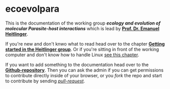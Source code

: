 # ecoevolpara

This is the documentation of the working group ***ecology and evolution of molecular Parasite-host
interactions*** which is lead by [**Prof. Dr. Emanuel Heitlinger**]. 

If you're new and don't knwo what to read head over to the chapter [**Getting started in the Heitlinger group**]. Or if you're sitting in front of the working computer and don't know how to handle Linux [see this chapter].

If you want to add something to the documentation head over to the [**Github-repository**]. Then you can ask the admin if you can get permissions to contribute directly inside of your browser, or you *fork* the repo and start to contribute by sending [*pull-request*].


[**Prof. Dr. Emanuel Heitlinger**]:https://www.biologie.hu-berlin.de/de/gruppenseiten/molpara/ueber_uns/leitungmitarbeiter/teammp/1685834

[**Getting started in the Heitlinger group**]:https://majuss.gitbooks.io/ecoevolpara/content/Documentation/getting_started.html

[see this chapter]:https://majuss.gitbooks.io/ecoevolpara/content/Documentation/debian_test.html

[**Github-repository**]:https://github.com/majuss/ecoevolpara

[*pull-request*]:https://guides.github.com/activities/hello-world/
